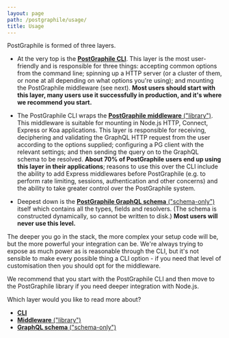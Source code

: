 ```yaml
---
layout: page
path: /postgraphile/usage/
title: Usage
---
```


PostGraphile is formed of three layers.

- At the very top is the [**PostGraphile CLI**](/postgraphile/usage-cli/).
  This layer is the most user-friendly and is responsible for three things: accepting common options from the command line; spinning up a HTTP server (or a cluster of them, or none at all depending on what options you're using); and mounting the PostGraphile middleware (see next). **Most users should start with this layer, many users use it successfully in production, and it's where we recommend you start.**

* The PostGraphile CLI wraps the [**PostGraphile middleware**
  ("library")](/postgraphile/usage-library/). This middleware is suitable for
  mounting in Node.js HTTP, Connect, Express or Koa applications. This layer is
  responsible for receiving, deciphering and validating the GraphQL HTTP
  request from the user according to the options supplied; configuring a PG
  client with the relevant settings; and then sending the query on to the
  GraphQL schema to be resolved. **About 70% of PostGraphile users end up using
  this layer in their applications**; reasons to use this over the CLI include
  the ability to add Express middlewares before PostGraphile (e.g. to perform
  rate limiting, sessions, authentication and other concerns) and the ability
  to take greater control over the PostGraphile system.

- Deepest down is the [**PostGraphile GraphQL schema**
  ("schema-only")](/postgraphile/usage-schema/) itself which contains all the
  types, fields and resolvers. (The schema is constructed dynamically, so
  cannot be written to disk.) **Most users will never use this level.**

The deeper you go in the stack, the more complex your setup code will be, but
the more powerful your integration can be. We're always trying to expose as
much power as is reasonable through the CLI, but it's not sensible to make
every possible thing a CLI option - if you need that level of customisation
then you should opt for the middleware.

We recommend that you start with the PostGraphile CLI and then move to the
PostGraphile library if you need deeper integration with Node.js.

Which layer would you like to read more about?

- [**CLI**](/postgraphile/usage-cli/)
- [**Middleware** ("library")](/postgraphile/usage-library/)
- [**GraphQL schema** ("schema-only")](/postgraphile/usage-schema/)
